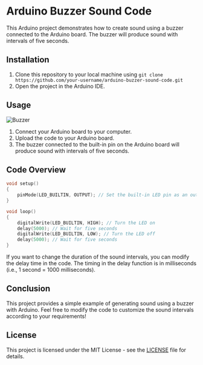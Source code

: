 # Arduino Buzzer Sound Code

This Arduino project demonstrates how to create sound using a buzzer connected to the Arduino board. The buzzer will produce sound with intervals of five seconds.

## Installation

1. Clone this repository to your local machine using `git clone https://github.com/your-username/arduino-buzzer-sound-code.git`
2. Open the project in the Arduino IDE.

## Usage
![Buzzer](https://github.com/shivaganesht/Arduino-Buzzer-Sound-Code/assets/69391183/60d64ae9-d4b4-43b8-9993-b4109c81e780)

1. Connect your Arduino board to your computer.
2. Upload the code to your Arduino board.
3. The buzzer connected to the built-in pin on the Arduino board will produce sound with intervals of five seconds.

## Code Overview

```cpp
void setup()
{
    pinMode(LED_BUILTIN, OUTPUT); // Set the built-in LED pin as an output
}

void loop()
{
    digitalWrite(LED_BUILTIN, HIGH); // Turn the LED on
    delay(5000); // Wait for five seconds
    digitalWrite(LED_BUILTIN, LOW); // Turn the LED off
    delay(5000); // Wait for five seconds
}
```

If you want to change the duration of the sound intervals, you can modify the delay time in the code. The timing in the delay function is in milliseconds (i.e., 1 second = 1000 milliseconds).

## Conclusion

This project provides a simple example of generating sound using a buzzer with Arduino. Feel free to modify the code to customize the sound intervals according to your requirements!

## License

This project is licensed under the MIT License - see the [LICENSE](LICENSE) file for details.
